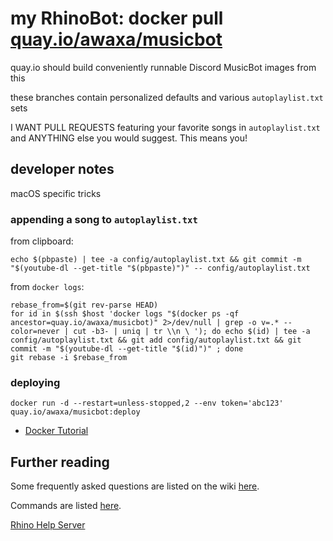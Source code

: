 # my RhinoBot: docker pull [quay.io/awaxa/musicbot](https://quay.io/awaxa/musicbot)

quay.io should build conveniently runnable Discord MusicBot images from this

these branches contain personalized defaults and various `autoplaylist.txt` sets

I WANT PULL REQUESTS featuring your favorite songs in `autoplaylist.txt` and ANYTHING else you would suggest.  This means you!

## developer notes

macOS specific tricks

### appending a song to `autoplaylist.txt`

from clipboard:

```shell
echo $(pbpaste) | tee -a config/autoplaylist.txt && git commit -m "$(youtube-dl --get-title "$(pbpaste)")" -- config/autoplaylist.txt
```

from `docker logs`:

```shell
rebase_from=$(git rev-parse HEAD)
for id in $(ssh $host 'docker logs "$(docker ps -qf ancestor=quay.io/awaxa/musicbot)" 2>/dev/null | grep -o v=.* --color=never | cut -b3- | uniq | tr \\n \ '); do echo $(id) | tee -a config/autoplaylist.txt && git add config/autoplaylist.txt && git commit -m "$(youtube-dl --get-title "$(id)")" ; done
git rebase -i $rebase_from
```

### deploying

```shell
docker run -d --restart=unless-stopped,2 --env token='abc123' quay.io/awaxa/musicbot:deploy
```

- [Docker Tutorial](https://github.com/SexualRhinoceros/MusicBot/wiki/Installation-guide-for-Docker)

## Further reading

Some frequently asked questions are listed on the wiki [here](https://github.com/SexualRhinoceros/MusicBot/wiki/FAQ "Wiki").

Commands are listed [here](https://github.com/SexualRhinoceros/MusicBot/wiki/Commands-list "Commands list").

[Rhino Help Server](http://discord.me/rhinohelp "Discord link")

